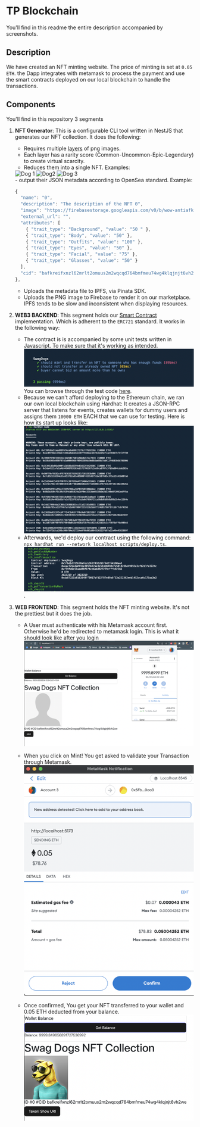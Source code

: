 # TP Blockchain

You'll find in this readme the entire description accompanied by screenshots.

## Description

We have created an NFT minting website. The price of minting is set at `0.05 ETH`.
the Dapp integrates with metamask to process the payment and use the smart contracts deployed on our local blockchain to handle the transactions.

## Components

You'll find in this repository 3 segments

1. **NFT Generator**: This is a configurable CLI tool written in NestJS that generates our NFT collection. It does the following:

   - Requires multiple [layers](nft-gen/src/assets/Layers/) of png images.
   - Each layer has a rarity score (Common-Uncommon-Epic-Legendary) to create virtual scarcity.
   - Reduces them into a single NFT. Examples:
   <div>
    <img src="./assets/nft-examples/0.png" alt="Dog 1" width="150" height="180">
    <img src="./assets/nft-examples/1.png" alt="Dog2" width="150" height="180">
    <img src="./assets/nft-examples/3.png" alt="Dog 3" width="150" height="180">
   </div>
   - output their JSON metadata according to OpenSea standard. Example:

   ```Javascript
   {
     "name": "0",
     "description": "The description of the NFT 0",
     "image": "https://firebasestorage.googleapis.com/v0/b/wow-antiafk.appspot.com/o/0.png?alt=media",
     "external_url": "",
     "attributes": [
       { "trait_type": "Background", "value": "50 " },
       { "trait_type": "Body", "value": "50" },
       { "trait_type": "Outfits", "value": "100" },
       { "trait_type": "Eyes", "value": "50" },
       { "trait_type": "Facial", "value": "75" },
       { "trait_type": "Glasses", "value": "50" }
     ],
     "cid": "bafkreifxnzl62mrlt2omuus2m2wqcqd764bmfmeu74wg4klqjnjt6vh2we"
   },
   ```

   - Uploads the metadata file to IPFS, via Pinata SDK.
   - Uploads the PNG image to Firebase to render it on our marketplace. IPFS tends to be slow and inconsistent when displaying resources.

2. **WEB3 BACKEND**: This segment holds our [Smart Contract](web3-backend/contracts/SwagDogs.sol) implementation. Which is adherent to the `ERC721` standard. It works in the following way:

   - The contract is is accompanied by some unit tests written in Javascript. To make sure that it's working as intended.
     ![test image](assets/tests.png) You can browse through the test code [here](web3-backend/test/Lock.ts).
   - Because we can't afford deploying to the Ethereum chain, we ran our own local blockchain using Hardhat: It creates a JSON-RPC server that listens for events, creates wallets for dummy users and assigns them `10000 ETH` EACH that we can use for testing. Here is how its start up looks like:
     ![hardhat-blockchain](assets/hardhat-blockchain.png)
   - Afterwards, we'd deploy our contract using the following command:
     `npx hardhat run --network localhost scripts/deploy.ts`.
     ![hardhat-contract-deploy](assets/contract-deployment.png).

3. **WEB FRONTEND**: This segment holds the NFT minting website. It's not the prettiest but it does the job.

   - A User must authenticate with his Metamask account first. Otherwise he'd be redirected to metamask login.
     This is what it should look like after you login
     ![loggedin-User](assets/frontend-1.png)

   - When you click on Mint! You get asked to validate your Transaction through Metamask.
     ![metamask-confirm](assets/metamask-transaction.png)

   - Once confirmed, You get your NFT transferred to your wallet and 0.05 ETH deducted from your balance.
     ![metamask-confirm](assets/buyng-confirmed.png)
